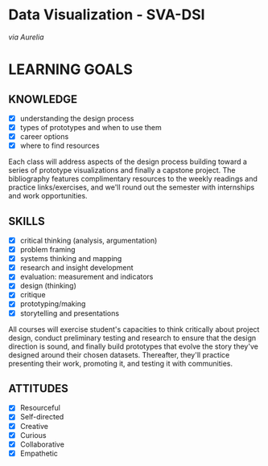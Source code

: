 Data Visualization - SVA-DSI
========
<i>via Aurelia</i>

# LEARNING GOALS

## KNOWLEDGE
* [x] understanding the design process
* [x] types of prototypes and when to use them
* [x] career options
* [x] where to find resources

Each class will address aspects of the design process building toward a series of prototype visualizations and finally a capstone project. The bibliography features complimentary resources to the weekly readings and practice links/exercises, and we'll round out the semester with internships and work opportunities.

## SKILLS
* [x] critical thinking (analysis, argumentation)
* [x] problem framing
* [x] systems thinking and mapping
* [x] research and insight development
* [x] evaluation: measurement and indicators
* [x] design (thinking)
* [x] critique
* [x] prototyping/making
* [x] storytelling and presentations

All courses will exercise student's capacities to think critically about project design, conduct preliminary testing and research to ensure that the design direction is sound, and finally build prototypes that evolve the story they've designed around their chosen datasets. Thereafter, they'll practice presenting their work, promoting it, and testing it with communities.

## ATTITUDES
* [x] Resourceful
* [x] Self-directed
* [x] Creative
* [x] Curious
* [x] Collaborative
* [x] Empathetic
